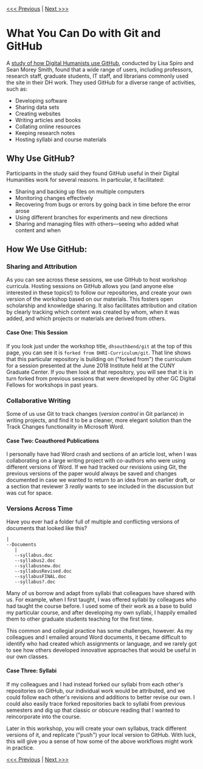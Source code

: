 [<<< Previous](concept.md) | [Next >>>](commandline.md)  

# What You Can Do with Git and GitHub

A [study of how Digital Humanists use GitHub](https://digitalscholarship.files.wordpress.com/2016/07/spirosmithdh2016githubpresentationfinal.pdf), conducted by Lisa Spiro and Sean Morey Smith, found that a wide range of users, including professors, research staff, graduate students, IT staff, and librarians commonly used the site in their DH work. They used GitHub for a diverse range of activities, such as:

- Developing software
- Sharing data sets
- Creating websites
- Writing articles and books
- Collating online resources
- Keeping research notes
- Hosting syllabi and course materials

## Why Use GitHub?  
  
Participants in the study said they found GitHub useful in their Digital Humanities work for several reasons. In particular, it facilitated: 

- Sharing and backing up files on multiple computers
- Monitoring changes effectively
- Recovering from bugs or errors by going back in time before the error arose
- Using different branches for experiments and new directions
- Sharing and managing files with others—seeing who added what content and when

## How We Use GitHub:

### Sharing and Attribution

As you can see across these sessions, we use GitHub to host workshop curricula. Hosting sessions on GitHub allows you (and anyone else interested in these topics!) to follow our repositories, and create your own version of the workshop based on our materials. This fosters open scholarship and knowledge sharing. It also facilitates attribution and citation by clearly tracking which content was created by whom, when it was added, and which projects or materials are derived from others.

#### Case One: This Session

If you look just under the workshop title, `dhsouthbend/git` at the top of this page, you can see it is `forked from DHRI-Curriculum/git`. That line shows that this particular repository is building on ("forked from") the curriculum for a session presented at the June 2018 Institute held at the CUNY Graduate Center. If you then look at that repository, you will see that it is in turn forked from previous sessions that were developed by other GC Digital Fellows for workshops in past years. 

### Collaborative Writing

Some of us use Git to track changes (*version control* in Git parlance) in writing projects, and find it to be a cleaner, more elegant solution than the Track Changes functionality in Microsoft Word.

#### Case Two: Coauthored Publications

I personally have had Word crash and sections of an article lost, when I was collaborating on a large writing project with co-authors who were using different versions of Word. If we had tracked our revisions using Git, the previous versions of the paper would always be saved and changes documented in case we wanted to return to an idea from an earlier draft, or a section that reviewer 3 *really* wants to see included in the discussion but was cut for space.

### Versions Across Time

Have you ever had a folder full of multiple and conflicting versions of documents that looked like this?


```
|
--Documents
   |
   --syllabus.doc
   --syllabus2.doc 
   --syllabusnew.doc 
   --syllabusRevised.doc 
   --syllabusFINAL.doc 
   --syllabus?.doc 
```

Many of us borrow and adapt from syllabi that colleagues have shared with us. For example, when I first taught, I was offered syllabi by colleagues who had taught the course before. I used some of their work as a base to build my particular course, and after developing my own syllabi, I happily emailed them to other graduate students teaching for the first time. 

This common and collegial practice has some challenges, however. As my colleagues and I emailed around Word documents, it became difficult to identify who had created which assignments or language, and we rarely got to see how others developed innovative approaches that would be useful in our own classes. 

#### Case Three: Syllabi

If my colleagues and I had instead forked our syllabi from each other's repositories on GitHub, our individual work would be attributed, and we could follow each other's revisions and additions to better revise our own. I could also easily trace forked repositories back to syllabi from previous semesters and dig up that classic or obscure reading that I wanted to reincorporate into the course.

Later in this workshop, you will create your own syllabus, track different versions of it, and replicate ("push") your local version to GitHub. With luck, this will give you a sense of how some of the above workflows might work in practice.

[<<< Previous](concept.md) | [Next >>>](commandline.md)  
